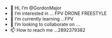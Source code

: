 - 👋 Hi, I’m @GordonMajor
- 👀 I’m interested in ... FPV DRONE FREESTYLE 
- 🌱 I’m currently learning ...FPV
- 💞️ I’m looking to collaborate on ...
- 📫 How to reach me ...2892379382

<!---
GordonMajor/GordonMajor is a ✨ special ✨ repository because its `README.md` (this file) appears on your GitHub profile.
You can click the Preview link to take a look at your changes.
--->
